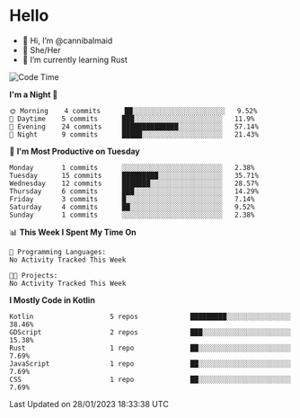# Hello
- 👋 Hi, I’m @cannibalmaid
- 👀 She/Her
- 🌱 I’m currently learning Rust

<!--START_SECTION:waka-->
![Code Time](http://img.shields.io/badge/Code%20Time-97%20hrs%206%20mins-blue)

**I'm a Night 🦉** 

```text
🌞 Morning    4 commits      ██░░░░░░░░░░░░░░░░░░░░░░░   9.52% 
🌆 Daytime    5 commits      ███░░░░░░░░░░░░░░░░░░░░░░   11.9% 
🌃 Evening    24 commits     ██████████████░░░░░░░░░░░   57.14% 
🌙 Night      9 commits      █████░░░░░░░░░░░░░░░░░░░░   21.43%

```
📅 **I'm Most Productive on Tuesday** 

```text
Monday       1 commits      ░░░░░░░░░░░░░░░░░░░░░░░░░   2.38% 
Tuesday      15 commits     █████████░░░░░░░░░░░░░░░░   35.71% 
Wednesday    12 commits     ███████░░░░░░░░░░░░░░░░░░   28.57% 
Thursday     6 commits      ███░░░░░░░░░░░░░░░░░░░░░░   14.29% 
Friday       3 commits      █░░░░░░░░░░░░░░░░░░░░░░░░   7.14% 
Saturday     4 commits      ██░░░░░░░░░░░░░░░░░░░░░░░   9.52% 
Sunday       1 commits      ░░░░░░░░░░░░░░░░░░░░░░░░░   2.38%

```


📊 **This Week I Spent My Time On** 

```text
💬 Programming Languages: 
No Activity Tracked This Week

🐱‍💻 Projects: 
No Activity Tracked This Week

```

**I Mostly Code in Kotlin** 

```text
Kotlin                   5 repos             █████████░░░░░░░░░░░░░░░░   38.46% 
GDScript                 2 repos             ███░░░░░░░░░░░░░░░░░░░░░░   15.38% 
Rust                     1 repo              ██░░░░░░░░░░░░░░░░░░░░░░░   7.69% 
JavaScript               1 repo              ██░░░░░░░░░░░░░░░░░░░░░░░   7.69% 
CSS                      1 repo              ██░░░░░░░░░░░░░░░░░░░░░░░   7.69%

```



 Last Updated on 28/01/2023 18:33:38 UTC
<!--END_SECTION:waka-->

